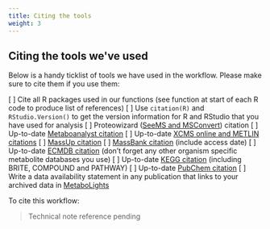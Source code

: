 ```yaml
---
title: Citing the tools
weight: 3
---
```


## Citing the tools we've used

Below is a handy ticklist of tools we have used in the workflow. Please make sure to cite them if you use them:

[ ] Cite all R packages used in our functions (see function at start of each R code to produce list of references)
[ ] Use `citation(R)` and `RStudio.Version()` to get the version information for R and RStudio that you have used for analysis
[ ] Proteowizard ([SeeMS and MSConvert](https://proteowizard.sourceforge.io/faq.html)) citation
[ ] Up-to-date [Metaboanalyst citation](https://dev.metaboanalyst.ca/docs/Publications.xhtml)
[ ] Up-to-date [XCMS online and METLIN citations](https://xcmsonline.scripps.edu/landing_page.php?pgcontent=documentation)
[ ] [MassUp citation](https://bmcbioinformatics.biomedcentral.com/articles/10.1186/s12859-015-0752-4)
[ ] [MassBank citation](https://analyticalsciencejournals.onlinelibrary.wiley.com/doi/10.1002/jms.1777) (include access date)
[ ] Up-to-date [ECMDB citation](https://ecmdb.ca/citations) (don’t forget any other organism specific metabolite databases you use)
[ ] Up-to-date [KEGG citation](https://www.genome.jp/kegg/kegg1.html) (including BRITE, COMPOUND and PATHWAY)
[ ] Up-to-date [PubChem citation](https://pubchemdocs.ncbi.nlm.nih.gov/citation-guidelines)
[ ] Write a data availability statement in any publication that links to your archived data in [MetaboLights](https://www.ebi.ac.uk/metabolights/)

To cite this workflow:
> Technical note reference pending

